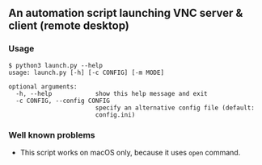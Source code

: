 ## An automation script launching VNC server & client (remote desktop)

### Usage

```shell
$ python3 launch.py --help
usage: launch.py [-h] [-c CONFIG] [-m MODE]

optional arguments:
  -h, --help            show this help message and exit
  -c CONFIG, --config CONFIG
                        specify an alternative config file (default:
                        config.ini)
```

### Well known problems

- This script works on macOS only, because it uses ```open``` command.

